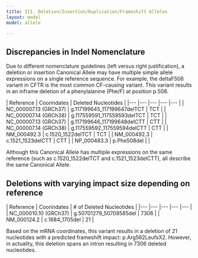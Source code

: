 ```yaml
---
title: III. Deletion/Insertion/Duplication/Frameshift Alleles
layout: model
model: allele

---
```


Discrepancies  in Indel Nomenclature
---
Due to different nomenclature guidelines (left versus right justification), a deletion or insertion Canonical Allele may have multiple simple allele expressions on a single reference sequence.
For example, the deltaF508 variant in CFTR is the most common CF-causing variant. This variant results in an inframe deletion of a phenylalanine (Phe/F) at position p.508. 

| Reference   	| Coorindates   	| Deleted Nucleotides   	|
|---	|---	|---	|---	|---	|
| NC_000007.13 (GRCh37)  	| g.117199645_117199647delTCT   	| TCT   	|
| NC_000007.14 (GRCh38)   	| g.117559591_117559593delTCT   	| TCT   	|
| NC_000007.13 (GRCh37)  	| g.117199646_117199648delCTT   	| CTT   	|
| NC_000007.14 (GRCh38)   	| g.117559592_117559594delCTT   	| CTT   	|
| NM_000492.3   	| c.1520_1522delTCT   	| TCT   	|
| NM_000492.3   	| c.1521_1523delCTT   	| CTT   	|
| NP_000483.3   	| p.Phe508del   	|    	|

Although this Canonical Allele has multiple expressions on the same reference (such as c.1520_1522delTCT and c.1521_1523delCTT), all describe the same Canonical Allele.


Deletions with varying impact size depending on reference
---
| Reference   	| Coorindates   	| # of Deleted Nucleotides   	|
|---	|---	|---	|---	|---	|
| NC_000010.10 (GRCh37)  	| g.50701279_50708585del   	| 7306   	|
| NM_000124.2   	| c.1684_1705del   	| 21   	|

Based on the mRNA coordinates, this variant results in a deletion of 21 nucleotides with a predicted frameshift impact: p.Arg562LeufsX2. However, in actuality, this deletion spans an intron resulting in 7306 deleted nucleotides.

